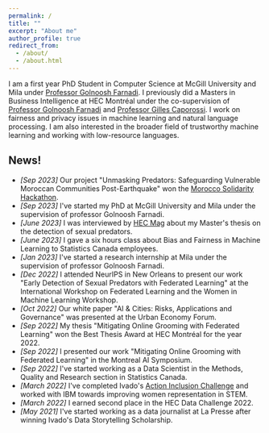 ```yaml
---
permalink: /
title: ""
excerpt: "About me"
author_profile: true
redirect_from:
  - /about/
  - /about.html
---
```

I am a first year PhD Student in Computer Science at McGill University and Mila under [Professor Golnoosh Farnadi](https://gfarnadi.github.io/). I previously did a Masters in Business Intelligence at HEC Montréal under the co-supervision of [Professor Golnoosh Farnadi](https://gfarnadi.github.io/) and [Professor Gilles Caporossi]([https://gfarnadi.github.io/](https://www.hec.ca/en/profs/gilles.caporossi.html)). 
I work on fairness and privacy issues in machine learning and natural language processing. I am also interested in the broader field of trustworthy machine learning and working with low-resource languages.




News!
------
* _[Sep 2023]_ Our project "Unmasking Predators: Safeguarding Vulnerable Moroccan Communities Post-Earthquake"  won the [Morocco Solidarity Hackathon](https://morocco-solidarity-hackathon.io/).
* _[Sep 2023]_ I've started my PhD at McGill University and Mila under the supervision of professor Golnoosh Farnadi.
* _[June 2023]_ I was interviewed by [HEC Mag](https://mag.hec.ca/) about my Master's thesis on the detection of sexual predators. 
* _[June 2023]_ I gave a six hours class about Bias and Fairness in Machine Learning to Statistics Canada employees. 
* _[Jan 2023]_ I've started a research internship at Mila under the supervision of professor Golnoosh Farnadi.
* _[Dec 2022]_ I attended NeurIPS in New Orleans to present our work "Early Detection of Sexual Predators with Federated Learning" at the International Workshop on Federated Learning and the Women in Machine Learning Workshop.
* _[Oct 2022]_ Our white paper "AI & Cities: Risks, Applications and Governance" was presented at the Urban Economy Forum.
* _[Sep 2022]_ My thesis "Mitigating Online Grooming with Federated Learning" won the Best Thesis Award at HEC Montréal for the year 2022.
* _[Sep 2022]_ I presented our work "Mitigating Online Grooming with Federated Learning" in the Montreal AI Symposium. 
* _[Sep 2022]_ I've started working as a Data Scientist in the Methods, Quality and Research section in Statistics Canada.
* _[March 2022]_ I've completed Ivado's [Action Inclusion Challenge](https://ivado.ca/en/action-inclusion-challenge/) and worked with IBM towards improving women representation in STEM.
* _[March 2022]_ I earned second place in the HEC Data Challenge 2022.
* _[May 2021]_ I've started working as a data journalist at La Presse after winning Ivado's Data Storytelling Scholarship.
  
<!-- * _[June 2021]_ I'll be joining **NUS MComp (AI specialization)** program in August 2021. -->
<!-- * _[June 2021]_ Our paper **"Learning-Based Simultaneous Detection and Characterization of Time Delay Attack in Cyber-Physical Systems"** is now available online at IEEE Explore. [\[link\]](https://ieeexplore.ieee.org/document/9352977){:target="_blank"} [\[pdf\]](http://prakharg24.github.io/files/learning_cps.pdf){:target="_blank"} -->
<!-- * _[Oct 2020]_ We have updated the latest version of our work on Time Series Analysis in High Frequency Trading. Checkout the paper on [arxiv](https://arxiv.org/abs/1809.01506){:target="_blank"}. -->
<!-- * _[Sep 2020]_ We have updated the latest version of our work on Zero-shot Abstractive Summarization for Conversations. Checkout the paper on [arxiv](https://arxiv.org/abs/1902.01615){:target="_blank"}. -->
